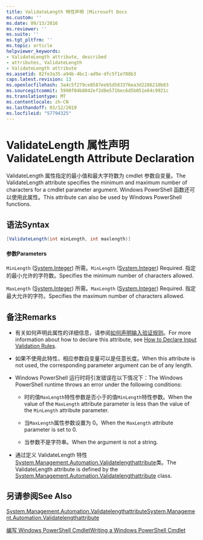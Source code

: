 ```yaml
---
title: ValidateLength 特性声明 |Microsoft Docs
ms.custom: ''
ms.date: 09/13/2016
ms.reviewer: ''
ms.suite: ''
ms.tgt_pltfrm: ''
ms.topic: article
helpviewer_keywords:
- ValidateLength attribute, described
- attributes, ValidateLength
- ValidateLength attribute
ms.assetid: 82fe3a35-a94b-4bc1-ad9e-dfc5f1e788b3
caps.latest.revision: 13
ms.openlocfilehash: 3a4c5f279ce8587eeb5d583376ea3d2286210b83
ms.sourcegitcommit: 5990f04b8042ef2d8e571bec6d5b051e64c9921c
ms.translationtype: MT
ms.contentlocale: zh-CN
ms.lasthandoff: 03/12/2019
ms.locfileid: "57794325"
---
```

# <a name="validatelength-attribute-declaration"></a><span data-ttu-id="d28bf-102">ValidateLength 属性声明</span><span class="sxs-lookup"><span data-stu-id="d28bf-102">ValidateLength Attribute Declaration</span></span>

<span data-ttu-id="d28bf-103">ValidateLength 属性指定的最小值和最大字符数为 cmdlet 参数自变量。</span><span class="sxs-lookup"><span data-stu-id="d28bf-103">The ValidateLength attribute specifies the minimum and maximum number of characters for a cmdlet parameter argument.</span></span> <span data-ttu-id="d28bf-104">Windows PowerShell 函数还可以使用此属性。</span><span class="sxs-lookup"><span data-stu-id="d28bf-104">This attribute can also be used by Windows PowerShell functions.</span></span>

## <a name="syntax"></a><span data-ttu-id="d28bf-105">语法</span><span class="sxs-lookup"><span data-stu-id="d28bf-105">Syntax</span></span>

```csharp
[ValidateLength(int minLength, int maxlength)]
```

#### <a name="parameters"></a><span data-ttu-id="d28bf-106">参数</span><span class="sxs-lookup"><span data-stu-id="d28bf-106">Parameters</span></span>

<span data-ttu-id="d28bf-107">`MinLength` ([System.Integer](/dotnet/api/System.Integer)) 所需。</span><span class="sxs-lookup"><span data-stu-id="d28bf-107">`MinLength` ([System.Integer](/dotnet/api/System.Integer)) Required.</span></span> <span data-ttu-id="d28bf-108">指定的最小允许的字符数。</span><span class="sxs-lookup"><span data-stu-id="d28bf-108">Specifies the minimum number of characters allowed.</span></span>

<span data-ttu-id="d28bf-109">`MaxLength` ([System.Integer](/dotnet/api/System.Integer)) 所需。</span><span class="sxs-lookup"><span data-stu-id="d28bf-109">`MaxLength` ([System.Integer](/dotnet/api/System.Integer)) Required.</span></span> <span data-ttu-id="d28bf-110">指定最大允许的字符。</span><span class="sxs-lookup"><span data-stu-id="d28bf-110">Specifies the maximum number of characters allowed.</span></span>

## <a name="remarks"></a><span data-ttu-id="d28bf-111">备注</span><span class="sxs-lookup"><span data-stu-id="d28bf-111">Remarks</span></span>

- <span data-ttu-id="d28bf-112">有关如何声明此属性的详细信息，请参阅[如何声明输入验证规则](http://msdn.microsoft.com/en-us/544c2100-62ba-4be4-b2a2-cc0d4e4fc45b)。</span><span class="sxs-lookup"><span data-stu-id="d28bf-112">For more information about how to declare this attribute, see [How to Declare Input Validation Rules](http://msdn.microsoft.com/en-us/544c2100-62ba-4be4-b2a2-cc0d4e4fc45b).</span></span>

- <span data-ttu-id="d28bf-113">如果不使用此特性，相应参数自变量可以是任意长度。</span><span class="sxs-lookup"><span data-stu-id="d28bf-113">When this attribute is not used, the corresponding parameter argument can be of any length.</span></span>

- <span data-ttu-id="d28bf-114">Windows PowerShell 运行时将引发错误在以下情况下：</span><span class="sxs-lookup"><span data-stu-id="d28bf-114">The Windows PowerShell runtime throws an error under the following conditions:</span></span>

    - <span data-ttu-id="d28bf-115">时的值`MaxLength`特性参数是否小于的值`MinLength`特性参数。</span><span class="sxs-lookup"><span data-stu-id="d28bf-115">When the value of the `MaxLength` attribute parameter is less than the value of the `MinLength` attribute parameter.</span></span>

    - <span data-ttu-id="d28bf-116">当`MaxLength`属性参数设置为 0。</span><span class="sxs-lookup"><span data-stu-id="d28bf-116">When the `MaxLength` attribute parameter is set to 0.</span></span>

    - <span data-ttu-id="d28bf-117">当参数不是字符串。</span><span class="sxs-lookup"><span data-stu-id="d28bf-117">When the argument is not a string.</span></span>

- <span data-ttu-id="d28bf-118">通过定义 ValidateLength 特性[System.Management.Automation.Validatelengthattribute](/dotnet/api/System.Management.Automation.ValidateLengthAttribute)类。</span><span class="sxs-lookup"><span data-stu-id="d28bf-118">The ValidateLength attribute is defined by the [System.Management.Automation.Validatelengthattribute](/dotnet/api/System.Management.Automation.ValidateLengthAttribute) class.</span></span>

## <a name="see-also"></a><span data-ttu-id="d28bf-119">另请参阅</span><span class="sxs-lookup"><span data-stu-id="d28bf-119">See Also</span></span>

[<span data-ttu-id="d28bf-120">System.Management.Automation.Validatelengthattribute</span><span class="sxs-lookup"><span data-stu-id="d28bf-120">System.Management.Automation.Validatelengthattribute</span></span>](/dotnet/api/System.Management.Automation.ValidateLengthAttribute)

[<span data-ttu-id="d28bf-121">编写 Windows PowerShell Cmdlet</span><span class="sxs-lookup"><span data-stu-id="d28bf-121">Writing a Windows PowerShell Cmdlet</span></span>](./writing-a-windows-powershell-cmdlet.md)
